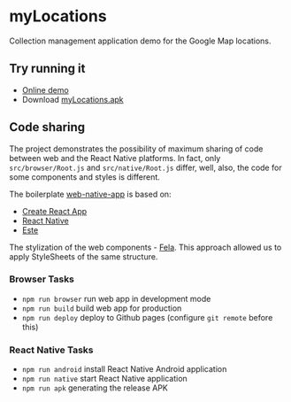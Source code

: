 # myLocations

Collection management application demo for the Google Map locations.

## Try running it
* [Online demo](https://andy-pro.github.io/myLocations/)
* Download [myLocations.apk](https://github.com/andy-pro/icon-viewer/raw/master/myLocations.apk)

## Code sharing

The project demonstrates the possibility of maximum sharing of code between web and the React Native platforms. In fact, only `src/browser/Root.js` and `src/native/Root.js` differ, well, also, the code for some components and styles is different.

The boilerplate [web-native-app](https://github.com/andy-pro/web-native-app) is based on:

* [Create React App](https://github.com/facebookincubator/create-react-app)
* [React Native](https://github.com/facebook/react-native)
* [Este](https://github.com/este/este)

The stylization of the web components - [Fela](https://github.com/rofrischmann/fela). This approach allowed us to apply StyleSheets of the same structure.

### Browser Tasks

- `npm run browser` run web app in development mode
- `npm run build` build web app for production
- `npm run deploy` deploy to Github pages (configure `git remote` before this)

### React Native Tasks

- `npm run android` install React Native Android application
- `npm run native` start React Native application
- `npm run apk` generating the release APK
